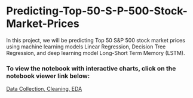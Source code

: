 # Predicting-Top-50-S-P-500-Stock-Market-Prices
In this project, we will be predicting Top 50 S&amp;P 500 stock market prices using machine learning models Linear Regression, Decision Tree Regression, and deep learning model Long-Short Term Memory (LSTM).

### To view the notebook with interactive charts, click on the notebook viewer link below:
[Data Collection, Cleaning, EDA](https://nbviewer.jupyter.org/github/janinecheong/Predicting-Top-50-S-P-500-Stock-Market-Prices/blob/main/Data%20Collection%2C%20Cleaning%2C%20EDA.ipynb)
